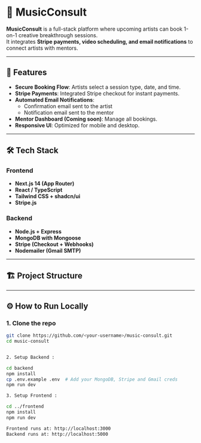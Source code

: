 # 🎵 MusicConsult

**MusicConsult** is a full-stack platform where upcoming artists can book 1-on-1 creative breakthrough sessions.  
It integrates **Stripe payments, video scheduling, and email notifications** to connect artists with mentors.

---

## 🚀 Features

- **Secure Booking Flow**: Artists select a session type, date, and time.
- **Stripe Payments**: Integrated Stripe checkout for instant payments.
- **Automated Email Notifications**:
  - Confirmation email sent to the artist
  - Notification email sent to the mentor
- **Mentor Dashboard (Coming soon)**: Manage all bookings.
- **Responsive UI**: Optimized for mobile and desktop.

---

## 🛠 Tech Stack

### Frontend
- **Next.js 14 (App Router)**
- **React / TypeScript**
- **Tailwind CSS + shadcn/ui**
- **Stripe.js**

### Backend
- **Node.js + Express**
- **MongoDB with Mongoose**
- **Stripe (Checkout + Webhooks)**
- **Nodemailer (Gmail SMTP)**

---

## 🏗 Project Structure


---

## ⚙️ How to Run Locally

### 1. Clone the repo

```bash
git clone https://github.com/<your-username>/music-consult.git
cd music-consult


2. Setup Backend :

cd backend
npm install
cp .env.example .env  # Add your MongoDB, Stripe and Gmail creds
npm run dev

3. Setup Frontend :

cd ../frontend
npm install
npm run dev

Frontend runs at: http://localhost:3000
Backend runs at: http://localhost:5000

